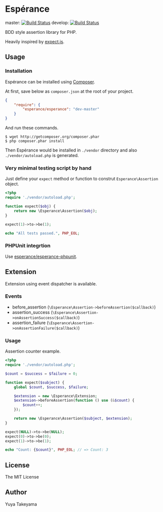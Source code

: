 Esp&eacute;rance
================

master: [![Build Status](https://secure.travis-ci.org/esperance/esperance.png?branch=master)](http://travis-ci.org/esperance/esperance)
develop: [![Build Status](https://secure.travis-ci.org/esperance/esperance.png?branch=develop)](http://travis-ci.org/esperance/esperance)

BDD style assertion library for PHP.

Heavily inspired by [expect.js](https://github.com/LearnBoost/expect.js).

Usage
-----

### Installation

Esp&eacute;rance can be installed using [Composer](http://getcomposer.org/).

At first, save below as `composer.json` at the root of your project.

```json
{
    "require": {
        "esperance/esperance": "dev-master"
    }
}
```

And run these commands.

```
$ wget http://getcomposer.org/composer.phar
$ php composer.phar install
```

Then Esp&eacute;rance would be installed in `./vendor` directory and also `./vendor/autoload.php` is generated.

### Very minimal testing script by hand

Just define your `expect` method or function to construt `Esperance\Assertion` object.

```php
<?php
require './vendor/autoload.php';

function expect($obj) {
    return new \Esperance\Assertion($obj);
}

expect(1)->to->be(1);

echo "All tests passed.", PHP_EOL;
```

### PHPUnit integrtion

Use [esperance/esperance-phpunit](https://github.com/esperance/esperance-phpunit).

Extension
---------

Extension using event dispatcher is available.

### Events

- before_assertion (`\Esperance\Assertion->beforeAssertion($callback)`)
- assertion_success (`\Esperance\Assertion->onAssertionSuccess($callback)`)
- assertion_failure (`\Esperance\Assertion->onAssertionFailure($callback)`)

### Usage

Assertion counter example.

```php
<?php
require './vendor/autoload.php';

$count = $success = $failure = 0;

function expect($subject) {
    global $count, $success, $failure;

    $extension = new \Esperance\Extension;
    $extension->beforeAssertion(function () use (&$count) {
        $count++;
    });

    return new \Esperance\Assertion($subject, $extension);
}

expect(NULL)->to->be(NULL);
expect(0)->to->be(0);
expect(1)->to->be(1);

echo "Count: {$count}", PHP_EOL; // => Count: 3
```

License
-------

The MIT License

Author
------

Yuya Takeyama
